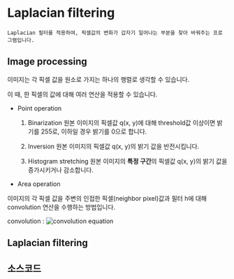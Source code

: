 # Laplacian filtering
	
	Laplacian 필터를 적용하여, 픽셀값의 변화가 갑자기 일어나는 부분을 찾아 바꿔주는 프로그램입니다.
	
## Image processing

이미지는 각 픽셀 값을 원소로 가지는 하나의 행렬로 생각할 수 있습니다.

이 때, 한 픽셀의 값에 대해 여러 연산을 적용할 수 있습니다.

* Point operation

	1. Binarization
		원본 이미지의 픽셀값 q(x, y)에 대해 threshold값 이상이면 밝기를 255로, 이하일 경우 밝기를 0으로 합니다.
		
	2. Inversion
		원본 이미지의 픽셀값 q(x, y)의 밝기 값을 반전시킵니다.
		
	3. Histogram stretching
		원본 이미지의 <strong>특정 구간</strong>의 픽셀값 q(x, y)의 밝기 값을 증가시키거나 감소합니다.


* Area operation

이미지의 각 픽셀 값을 주변의 인접한 픽셀(neighbor pixel)값과 필터 h에 대해 convolution 연산을 수행하는 방법입니다.

convolution : ![convolution equation](<img src="https://latex.codecogs.com/png.latex?q*h&space;=&space;\sum_{i&space;=&space;-\frac{m}{2}}^{\frac{m}{2}}\sum_{j&space;=&space;-\frac{m}{2}}^{\frac{m}{2}}h(j,&space;i)q(x&space;-&space;j,&space;y&space;-i&space;)" title="q*h = \sum_{i = -\frac{m}{2}}^{\frac{m}{2}}\sum_{j = -\frac{m}{2}}^{\frac{m}{2}}h(j, i)q(x - j, y -i )" />)

	

	
## Laplacian filtering

## 소스코드